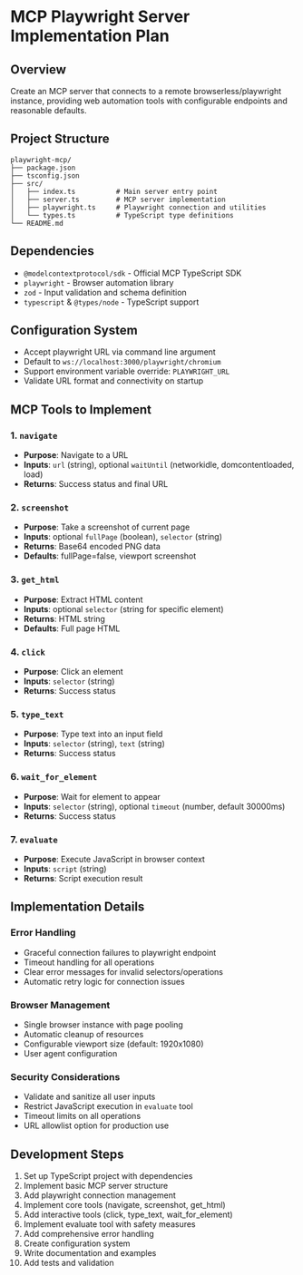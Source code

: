 # MCP Playwright Server Implementation Plan

## Overview
Create an MCP server that connects to a remote browserless/playwright instance, providing web automation tools with configurable endpoints and reasonable defaults.

## Project Structure
```
playwright-mcp/
├── package.json
├── tsconfig.json
├── src/
│   ├── index.ts          # Main server entry point
│   ├── server.ts         # MCP server implementation
│   ├── playwright.ts     # Playwright connection and utilities
│   └── types.ts          # TypeScript type definitions
└── README.md
```

## Dependencies
- `@modelcontextprotocol/sdk` - Official MCP TypeScript SDK
- `playwright` - Browser automation library
- `zod` - Input validation and schema definition
- `typescript` & `@types/node` - TypeScript support

## Configuration System
- Accept playwright URL via command line argument
- Default to `ws://localhost:3000/playwright/chromium`
- Support environment variable override: `PLAYWRIGHT_URL`
- Validate URL format and connectivity on startup

## MCP Tools to Implement

### 1. `navigate`
- **Purpose**: Navigate to a URL
- **Inputs**: `url` (string), optional `waitUntil` (networkidle, domcontentloaded, load)
- **Returns**: Success status and final URL

### 2. `screenshot`
- **Purpose**: Take a screenshot of current page
- **Inputs**: optional `fullPage` (boolean), `selector` (string)
- **Returns**: Base64 encoded PNG data
- **Defaults**: fullPage=false, viewport screenshot

### 3. `get_html`
- **Purpose**: Extract HTML content
- **Inputs**: optional `selector` (string for specific element)
- **Returns**: HTML string
- **Defaults**: Full page HTML

### 4. `click`
- **Purpose**: Click an element
- **Inputs**: `selector` (string)
- **Returns**: Success status

### 5. `type_text`
- **Purpose**: Type text into an input field
- **Inputs**: `selector` (string), `text` (string)
- **Returns**: Success status

### 6. `wait_for_element`
- **Purpose**: Wait for element to appear
- **Inputs**: `selector` (string), optional `timeout` (number, default 30000ms)
- **Returns**: Success status

### 7. `evaluate`
- **Purpose**: Execute JavaScript in browser context
- **Inputs**: `script` (string)
- **Returns**: Script execution result

## Implementation Details

### Error Handling
- Graceful connection failures to playwright endpoint
- Timeout handling for all operations
- Clear error messages for invalid selectors/operations
- Automatic retry logic for connection issues

### Browser Management
- Single browser instance with page pooling
- Automatic cleanup of resources
- Configurable viewport size (default: 1920x1080)
- User agent configuration

### Security Considerations
- Validate and sanitize all user inputs
- Restrict JavaScript execution in `evaluate` tool
- Timeout limits on all operations
- URL allowlist option for production use

## Development Steps
1. Set up TypeScript project with dependencies
2. Implement basic MCP server structure
3. Add playwright connection management
4. Implement core tools (navigate, screenshot, get_html)
5. Add interactive tools (click, type_text, wait_for_element)
6. Implement evaluate tool with safety measures
7. Add comprehensive error handling
8. Create configuration system
9. Write documentation and examples
10. Add tests and validation